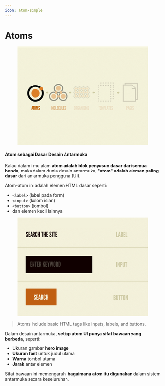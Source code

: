 ```yaml
---
icon: atom-simple
---
```


# Atoms

<figure><img src="../.gitbook/assets/image (1) (1) (1).png" alt=""><figcaption></figcaption></figure>

#### **Atom sebagai Dasar Desain Antarmuka**

Kalau dalam ilmu alam **atom adalah blok penyusun dasar dari semua benda**, maka dalam dunia desain antarmuka, **"atom" adalah elemen paling dasar** dari antarmuka pengguna (UI).

Atom-atom ini adalah elemen HTML dasar seperti:

* `<label>` (label pada form)
* `<input>` (kolom isian)
* `<button>` (tombol)
* dan elemen kecil lainnya

<figure><img src="../.gitbook/assets/image (1) (1) (1) (1).png" alt=""><figcaption></figcaption></figure>

> Atoms include basic HTML tags like inputs, labels, and buttons.

Dalam desain antarmuka, **setiap atom UI punya sifat bawaan yang berbeda**, seperti:

* Ukuran gambar **hero image**
* **Ukuran font** untuk judul utama
* **Warna** tombol utama
* **Jarak** antar elemen

Sifat bawaan ini memengaruhi **bagaimana atom itu digunakan** dalam sistem antarmuka secara keseluruhan.

